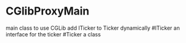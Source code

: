 # CGlibProxyMain
main class to use CGLib add ITicker to Ticker dynamically
#ITicker
an interface for the ticker
#Ticker
a class 
